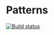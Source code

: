 # Patterns
[![Build status](https://ci.appveyor.com/api/projects/status/l90fjtv78sio64fd/branch/master?svg=true)](https://ci.appveyor.com/project/KarpovaO/patterns/branch/master)
